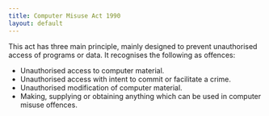 ```yaml
---
title: Computer Misuse Act 1990
layout: default
---
```

This act has three main principle, mainly designed to prevent unauthorised access of programs or data. It recognises the following as offences:
<ul>
    <li>Unauthorised access to computer material.</li>
    <li>Unauthorised access with intent to commit or facilitate a crime.</li>
    <li>Unauthorised modification of computer material.</li>
    <li>Making, supplying or obtaining anything which can be used in computer misuse offences.</li>
</ul>